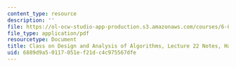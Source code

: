```yaml
---
content_type: resource
description: ''
file: https://ol-ocw-studio-app-production.s3.amazonaws.com/courses/6-046j-design-and-analysis-of-algorithms-spring-2015/6889d9a50117051ef21dc4c975567dfe_MIT6_046JS15_writtenlec22.pdf
file_type: application/pdf
resourcetype: Document
title: Class on Design and Analysis of Algorithms, Lecture 22 Notes, Handwritten
uid: 6889d9a5-0117-051e-f21d-c4c975567dfe
---
```


